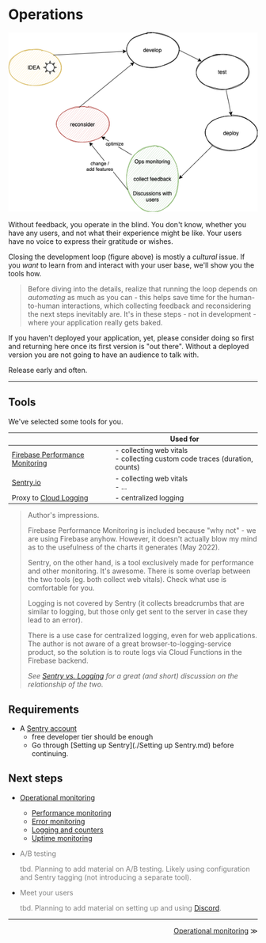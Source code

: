 # Operations

![](.images/feedback-loop.png)

<!--
*Figure 1. Development loop*
-->
<!-- source (draw.io):
href="https://app.diagrams.net/#G1QM56IXBlnFXuJvLmKuDH8QiGTHjfPMkS
-->

Without feedback, you operate in the blind. You don't know, whether you have any users, and not what their experience might be like. Your users have no voice to express their gratitude or wishes.

Closing the development loop (figure above) is mostly a *cultural* issue. If you *want* to learn from and interact with your user base, we'll show you the tools how.

>Before diving into the details, realize that running the loop depends on *automating* as much as you can - this helps save time for the human-to-human interactions, which collecting feedback and reconsidering the next steps inevitably are. It's in these steps - not in development - where your application really gets baked.

<!-- hidden
>Note: In test-based development, one writes tests first and the implementation after. Meaning the two ovals about them can be blurred, swapped or merged. It does not matter to this level.
-->


If you haven't deployed your application, yet, please consider doing so first and returning here once its first version is "out there". Without a deployed version you are not going to have an audience to talk with.

Release early and often.

---

## Tools

We've selected some tools for you.

||Used for|
|---|---|
|[Firebase Performance Monitoring](https://firebase.google.com/docs/perf-mon)|- collecting web vitals<br/>- collecting custom code traces (duration, counts)|
|[Sentry.io](https://sentry.io/welcome/)|- collecting web vitals<br/>- ...|
|Proxy to [Cloud Logging](https://cloud.google.com/logging)|- centralized logging|

<!--
- A/B testing; add mention of the tool(s), once selected (own config + Sentry filters??)
-->

>Author's impressions.
>
>Firebase Performance Monitoring is included because "why not" - we are using Firebase anyhow. However, it doesn't actually blow my mind as to the usefulness of the charts it generates (May 2022).
>
>Sentry, on the other hand, is a tool exclusively made for performance and other monitoring. It's awesome. There is some overlap between the two tools (eg. both collect web vitals). Check what use is comfortable for you.
>
>Logging is not covered by Sentry (it collects breadcrumbs that are similar to logging, but those only get sent to the server in case they lead to an error). 
>
>There is a use case for centralized logging, even for web applications. The author is not aware of a great browser-to-logging-service product, so the solution is to route logs via Cloud Functions in the Firebase backend.
>
>*See [Sentry vs. Logging](https://sentry.io/vs/logging/) for a great (and short) discussion on the relationship of the two.*


## Requirements

- A [Sentry account](https://sentry.io/welcome/)
   - free developer tier should be enough
   - Go through [Setting up Sentry](./Setting up Sentry.md) before continuing.


## Next steps

- [Operational monitoring](./1-ops.md)
   - [Performance monitoring](./1.1-perf.md)
   - [Error monitoring](./1.2-errors.md)
   - [Logging and counters](./1.3-logging.md)
   - [Uptime monitoring](./1.4-uptime.md)

- <font color=gray>A/B testing

   tbd. Planning to add material on A/B testing. Likely using configuration and Sentry tagging (not introducing a separate tool).
   </font>

- <font color=gray>Meet your users

   tbd. Planning to add material on setting up and using [Discord](https://discord.com).
   </font>

---

<div align=right><a href="1-ops.md">Operational monitoring</a> ≫</div>

